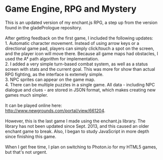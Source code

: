 # Game Engine, RPG and Mystery

This is an updated version of my enchant.js RPG, a step up from the version found in the gladePrologue repository.
<br><br>
After getting feedback on the first game, I included the following updates:
<br>1. Automatic character movement. Instead of using arrow keys or a directional game pad, players can simply click/touch a spot on the screen, and the player icon will move there. Because all game maps had obstacles, I used the A* path algorithm for implementation.
<br>2. I added a very simple turn-based combat system, as well as a status screen with stats and the current goal. This was more for show than actual RPG fighting, as the interface is extemely simple.
<br>3. NPC sprites can appear on the game map.
<br>4. There can be multiple puzzles in a single game. All data - including NPC dialogue and clues - are stored in JSON format, which makes creating new games much simpler.
<br><br>
It can be played online here: http://www.newgrounds.com/portal/view/661204.
<br><br>
However, this is the last game I made using the enchant.js library. The library has not been updated since Sept. 2013, and this caused an older enchant game to break. Also, I began to study JavaScript in more depth since finishing this game.
<br><br>
When I get free time, I plan on switching to Photon.io for my HTML5 games, but that's not urgent.


